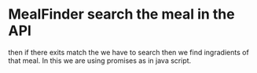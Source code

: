 # MealFinder  search the meal in the API 
then if there exits match the we have to search then we find ingradients of that meal.
In this we are using promises as in java script.

